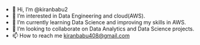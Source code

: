 - 👋 Hi, I’m @kiranbabu2
- 👀 I’m interested in Data Engineering and cloud(AWS).
- 🌱 I’m currently learning Data Science and improving my skills in AWS.
- 💞️ I’m looking to collaborate on Data Analytics and Data Science projects.
- 📫 How to reach me kiranbabu408@gmail.com

<!---
kiranbabu2/kiranbabu2 is a ✨ special ✨ repository because its `README.md` (this file) appears on your GitHub profile.
You can click the Preview link to take a look at your changes.
--->
